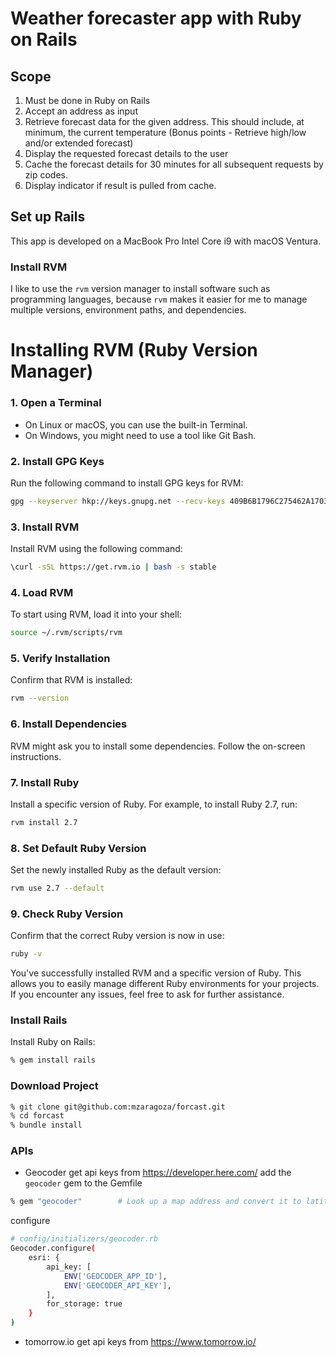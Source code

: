 # Weather forecaster app with Ruby on Rails 


## Scope

1. Must be done in Ruby on Rails
2. Accept an address as input
3. Retrieve forecast data for the given address. This should include, at minimum, the current temperature (Bonus points - Retrieve high/low and/or extended forecast)
4. Display the requested forecast details to the user
5. Cache the forecast details for 30 minutes for all subsequent requests by zip codes.
6. Display indicator if result is pulled from cache.

## Set up Rails

This app is developed on a MacBook Pro Intel Core i9  with macOS Ventura.

### Install RVM

I like to use the `rvm` version manager to install software such as programming languages, because `rvm` makes it easier for me to manage multiple versions, environment paths, and dependencies.

# Installing RVM (Ruby Version Manager)

### 1. Open a Terminal
   - On Linux or macOS, you can use the built-in Terminal.
   - On Windows, you might need to use a tool like Git Bash.

### 2. Install GPG Keys
   Run the following command to install GPG keys for RVM:
   ```bash
   gpg --keyserver hkp://keys.gnupg.net --recv-keys 409B6B1796C275462A1703113804BB82D39DC0E3 7D2BAF1CF37B13E2069D6956105BD0E739499BDB
   ```

### 3. Install RVM
   Install RVM using the following command:
   ```bash
   \curl -sSL https://get.rvm.io | bash -s stable
   ```

### 4. Load RVM
   To start using RVM, load it into your shell:
   ```bash
   source ~/.rvm/scripts/rvm
   ```

### 5. Verify Installation
   Confirm that RVM is installed:
   ```bash
   rvm --version
   ```

### 6. Install Dependencies
   RVM might ask you to install some dependencies. Follow the on-screen instructions.

### 7. Install Ruby
   Install a specific version of Ruby. For example, to install Ruby 2.7, run:
   ```bash
   rvm install 2.7
   ```

### 8. Set Default Ruby Version
   Set the newly installed Ruby as the default version:
   ```bash
   rvm use 2.7 --default
   ```

### 9. Check Ruby Version
   Confirm that the correct Ruby version is now in use:
   ```bash
   ruby -v
   ```

You've successfully installed RVM and a specific version of Ruby. This allows you to easily manage different Ruby environments for your projects. If you encounter any issues, feel free to ask for further assistance.

### Install Rails

Install Ruby on Rails:

```sh
% gem install rails
```

### Download Project
```sh
% git clone git@github.com:mzaragoza/forcast.git
% cd forcast
% bundle install
```


### APIs 
* Geocoder
get api keys from https://developer.here.com/
add the `geocoder` gem to the Gemfile
```sh
% gem "geocoder"        # Look up a map address and convert it to latitude, longitude, etc.
```
configure
```sh
# config/initializers/geocoder.rb
Geocoder.configure(
    esri: {
        api_key: [
            ENV['GEOCODER_APP_ID'],
            ENV['GEOCODER_API_KEY'],
        ],
        for_storage: true
    }
)
```
* tomorrow.io
get api keys from https://www.tomorrow.io/

